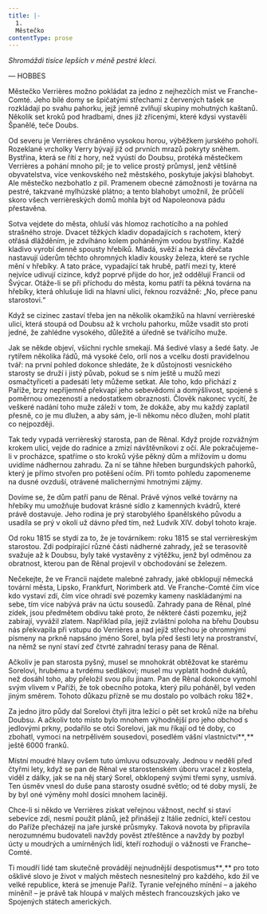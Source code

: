 ```yaml
---
title: |-
  1.
  Městečko
contentType: prose
---
```


_Shromáždi tisíce lepších v méně pestré kleci._

— HOBBES

Městečko Verrières možno pokládat za jedno z nejhezčích míst ve Franche-Comté. Jeho bílé domy se špičatými střechami z červených tašek se rozkládají po svahu pahorku, jejž jemně zvlňují skupiny mohutných kaštanů. Několik set kroků pod hradbami, dnes již zřícenými, které kdysi vystavěli Španělé, teče Doubs.

Od severu je Verrières chráněno vysokou horou, výběžkem jurského pohoří. Rozeklané vrcholky Verry bývají již od prvních mrazů pokryty sněhem. Bystřina, která se řítí z hory, než vyústí do Doubsu, protéká městečkem Verrières a pohání mnoho pil; je to velice prostý průmysl, jenž většině obyvatelstva, více venkovského než městského, poskytuje jakýsi blahobyt. Ale městečko nezbohatlo z pil. Pramenem obecné zámožnosti je továrna na pestré, takzvané mylhúzské plátno; a tento blahobyt umožnil, že průčelí skoro všech verrièreských domů mohla být od Napoleonova pádu přestavěna.

Sotva vejdete do města, ohluší vás hlomoz rachotícího a na pohled strašného stroje. Dvacet těžkých kladiv dopadajících s rachotem, který otřásá dlážděním, je zdvíháno kolem poháněným vodou bystřiny. Každé kladivo vyrobí denně spousty hřebíků. Mladá, svěží a hezká děvčata nastavují úderům těchto ohromných kladiv kousky železa, které se rychle mění v hřebíky. A tato práce, vypadající tak hrubě, patří mezi ty, které nejvíce udivují cizince, když poprvé přijde do hor, jež oddělují Francii od Švýcar. Otáže-li se při příchodu do města, komu patří ta pěkná továrna na hřebíky, která ohlušuje lidi na hlavní ulici, řeknou rozvážně: „No, přece panu starostovi.“

Když se cizinec zastaví třeba jen na několik okamžiků na hlavní verrièreské ulici, která stoupá od Doubsu až k vrcholu pahorku, může vsadit sto proti jedné, že zahlédne vysokého, důležitě a úředně se tvářícího muže.

Jak se někde objeví, všichni rychle smekají. Má šedivé vlasy a šedé šaty. Je rytířem několika řádů, má vysoké čelo, orlí nos a vcelku dosti pravidelnou tvář: na první pohled dokonce shledáte, že k důstojnosti vesnického starosty se druží i jistý půvab, pokud se s ním ještě u mužů mezi osmačtyřiceti a padesáti lety můžeme setkat. Ale toho, kdo přichází z Paříže, brzy nepříjemně překvapí jeho sebevědomí a domýšlivost, spojené s poměrnou omezeností a nedostatkem obraznosti. Člověk nakonec vycítí, že veškeré nadání toho muže záleží v tom, že dokáže, aby mu každý zaplatil přesně, co je mu dlužen, a aby sám, je-li někomu něco dlužen, mohl platit co nejpozději.

Tak tedy vypadá verrièreský starosta, pan de Rênal. Když projde rozvážným krokem ulicí, vejde do radnice a zmizí návštěvníkovi z očí. Ale pokračujeme-li v procházce, spatříme o sto kroků výše pěkný dům a mřížovím u domu uvidíme nádhernou zahradu. Za ní se táhne hřeben burgundských pahorků, který je přímo stvořen pro potěšení očím. Při tomto pohledu zapomeneme na dusné ovzduší, otrávené malichernými hmotnými zájmy.

Dovíme se, že dům patří panu de Rênal. Právě výnos velké továrny na hřebíky mu umožňuje budovat krásné sídlo z kamenných kvádrů, které právě dostavuje. Jeho rodina je prý starobylého španělského původu a usadila se prý v okolí už dávno před tím, než Ludvík XIV. dobyl tohoto kraje.

Od roku 1815 se stydí za to, že je továrníkem: roku 1815 se stal verrièreským starostou. Zdi podpírající různé části nádherné zahrady, jež se terasovitě svažuje až k Doubsu, byly také vystavěny z výtěžku, jenž byl odměnou za obratnost, kterou pan de Rênal projevil v obchodování se železem.

Nečekejte, že ve Francii najdete malebné zahrady, jaké obklopují německá tovární města, Lipsko, Frankfurt, Norimberk atd. Ve Franche-Comté čím více kdo vystaví zdí, čím více ohradí své pozemky kameny naskládanými na sebe, tím více nabývá práv na úctu sousedů. Zahrady pana de Rênal, plné zídek, jsou předmětem obdivu také proto, že některé části pozemku, jejž zabírají, vyvážil zlatem. Například pila, jejíž zvláštní poloha na břehu Doubsu nás překvapila při vstupu do Verrières a nad jejíž střechou je ohromnými písmeny na prkně napsáno jméno Sorel, byla před šesti lety na prostranství, na němž se nyní staví zeď čtvrté zahradní terasy pana de Rênal.

Ačkoliv je pan starosta pyšný, musel se mnohokrát obtěžovat ke starému Sorelovi, hrubému a tvrdému sedlákovi; musel mu vyplatit hodně dukátů, než dosáhl toho, aby přeložil svou pilu jinam. Pan de Rênal dokonce vymohl svým vlivem v Paříži, že tok obecního potoka, který pilu poháněl, byl veden jiným směrem. Tohoto důkazu přízně se mu dostalo po volbách roku 182\*.

Za jedno jitro půdy dal Sorelovi čtyři jitra ležící o pět set kroků níže na břehu Doubsu. A ačkoliv toto místo bylo mnohem výhodnější pro jeho obchod s jedlovými prkny, podařilo se otci Sorelovi, jak mu říkají od té doby, co zbohatl, vymoci na netrpělivém sousedovi, posedlém vášní vlastnictví**_,_** ještě 6000 franků.

Místní moudré hlavy ovšem tuto úmluvu odsuzovaly. Jednou v neděli před čtyřmi lety, když se pan de Rênal ve starostenském úboru vracel z kostela, viděl z dálky, jak se na něj starý Sorel, obklopený svými třemi syny, usmívá. Ten úsměv vnesl do duše pana starosty osudné světlo; od té doby myslí, že by byl oné výměny mohl dosíci mnohem laciněji.

Chce-li si někdo ve Verrières získat veřejnou vážnost, nechť si staví sebevíce zdí, nesmí použít plánů, jež přinášejí z Itálie zedníci, kteří cestou do Paříže přecházejí na jaře jurské průsmyky. Taková novota by připravila nerozumnému budovateli navždy pověst ztřeštěnce a navždy by pozbyl úcty u moudrých a umírněných lidí, kteří rozhodují o vážnosti ve Franche–Comté.

Ti moudří lidé tam skutečně provádějí nejnudnější despotismus**_,_** pro toto ošklivé slovo je život v malých městech nesnesitelný pro každého, kdo žil ve velké republice, která se jmenuje Paříž. Tyranie veřejného mínění – a jakého mínění! – je právě tak hloupá v malých městech francouzských jako ve Spojených státech amerických.
